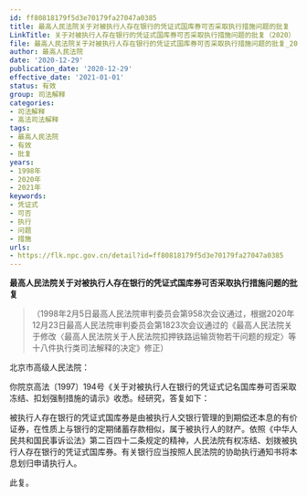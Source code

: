 ```yaml
---
id: ff80818179f5d3e70179fa27047a0385
title: 最高人民法院关于对被执行人存在银行的凭证式国库券可否采取执行措施问题的批复
LinkTitle: 关于对被执行人存在银行的凭证式国库券可否采取执行措施问题的批复（2020）
file: 最高人民法院关于对被执行人存在银行的凭证式国库券可否采取执行措施问题的批复_20201229_ff80818179f5d3e70179fa27047a0385.docx
author: 最高人民法院
date: '2020-12-29'
publication_date: '2020-12-29'
effective_date: '2021-01-01'
status: 有效
group: 司法解释
categories:
- 司法解释
- 高法司法解释
tags:
- 最高人民法院
- 有效
- 批复
years:
- 1998年
- 2020年
- 2021年
keywords:
- 凭证式
- 可否
- 执行
- 问题
- 措施
urls:
- https://flk.npc.gov.cn/detail?id=ff80818179f5d3e70179fa27047a0385
---
```


**最高人民法院关于对被执行人存在银行的凭证式国库券可否采取执行措施问题的批复**

> （1998年2月5日最高人民法院审判委员会第958次会议通过，根据2020年12月23日最高人民法院审判委员会第1823次会议通过的《最高人民法院关于修改〈最高人民法院关于人民法院扣押铁路运输货物若干问题的规定〉等十八件执行类司法解释的决定》修正）

北京市高级人民法院：

你院京高法〔1997〕194号《关于对被执行人在银行的凭证式记名国库券可否采取冻结、扣划强制措施的请示》收悉。经研究，答复如下：

被执行人存在银行的凭证式国库券是由被执行人交银行管理的到期偿还本息的有价证券，在性质上与银行的定期储蓄存款相似，属于被执行人的财产。依照《中华人民共和国民事诉讼法》第二百四十二条规定的精神，人民法院有权冻结、划拨被执行人存在银行的凭证式国库券。有关银行应当按照人民法院的协助执行通知书将本息划归申请执行人。

此复。
